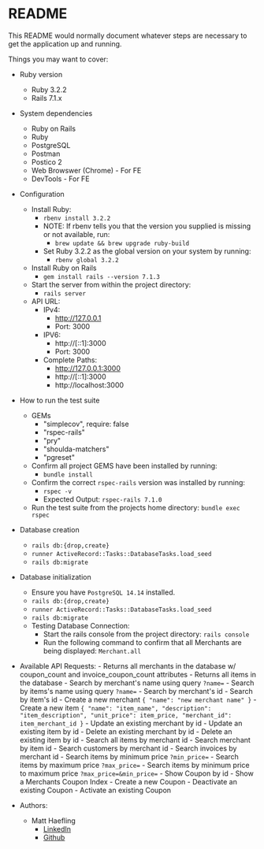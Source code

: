 # README

This README would normally document whatever steps are necessary to get the
application up and running.

Things you may want to cover:

* Ruby version
    - Ruby 3.2.2
    - Rails 7.1.x

* System dependencies
    - Ruby on Rails
    - Ruby
    - PostgreSQL
    - Postman
    - Postico 2
    - Web Browswer (Chrome) - For FE
    - DevTools - For FE

* Configuration
    - Install Ruby:
        - `rbenv install 3.2.2`
        - NOTE: If rbenv tells you that the version you supplied is missing or not available, run:
            - `brew update && brew upgrade ruby-build`
        - Set Ruby 3.2.2 as the global version on your system by running:
            - `rbenv global 3.2.2`
    - Install Ruby on Rails
        - `gem install rails --version 7.1.3`
    - Start the server from within the project directory:
        - `rails server`
    - API URL:
        - IPv4:
            - http://127.0.0.1
            - Port: 3000
        - IPV6:
            - http://[::1]:3000
            - Port: 3000
        - Complete Paths:
            - http://127.0.0.1:3000
            - http://[::1]:3000
            - http://localhost:3000

* How to run the test suite
    - GEMs
        - "simplecov", require: false
        - "rspec-rails"
        - "pry"
        - "shoulda-matchers"
        - "pgreset"
    - Confirm all project GEMS have been installed by running:
        - `bundle install`
    - Confirm the correct `rspec-rails` version was installed by running:
        - `rspec -v`
        - Expected Output: `rspec-rails 7.1.0`
    - Run the test suite from the projects home directory:
        `bundle exec rspec`

* Database creation
    - `rails db:{drop,create}`
    - `runner ActiveRecord::Tasks::DatabaseTasks.load_seed`
    - `rails db:migrate`

* Database initialization
    - Ensure you have `PostgreSQL 14.14` installed.
    - `rails db:{drop,create}`
    - `runner ActiveRecord::Tasks::DatabaseTasks.load_seed`
    - `rails db:migrate`
    - Testing Database Connection:
        - Start the rails console from the project directory:
            `rails console`
        - Run the following command to confirm that all Merchants are being displayed:
            `Merchant.all`

* Available API Requests:
        - Returns all merchants in the database w/ coupon_count and invoice_coupon_count attributes
        - Returns all items in the database
        - Search by merchant's name using query `?name=`
        - Search by items's name using query `?name=`
        - Search by merchant's id
        - Search by item's id
        - Create a new merchant `{ "name": "new merchant name" }`
        - Create a new item `{ "name": "item_name", "description": "item_description", "unit_price": item_price, "merchant_id": item_merchant_id }`
        - Update an existing merchant by id
        - Update an existing item by id
        - Delete an existing merchant by id
        - Delete an existing item by id
        - Search all items by merchant id
        - Search merchant by item id
        - Search customers by merchant id
        - Search invoices by merchant id
        - Search items by minimum price `?min_price=`
        - Search items by maximum price `?max_price=`
        - Search items by minimum price to maximum price `?max_price=&min_price=`
        - Show Coupon by id
        - Show a Merchants Coupon Index
        - Create a new Coupon
        - Deactivate an existing Coupon
        - Activate an existing Coupon

* Authors:
    - Matt Haefling
        - [LinkedIn](https://www.linkedin.com/in/matthew-haefling/)
        - [Github](https://github.com/mhaefling)
